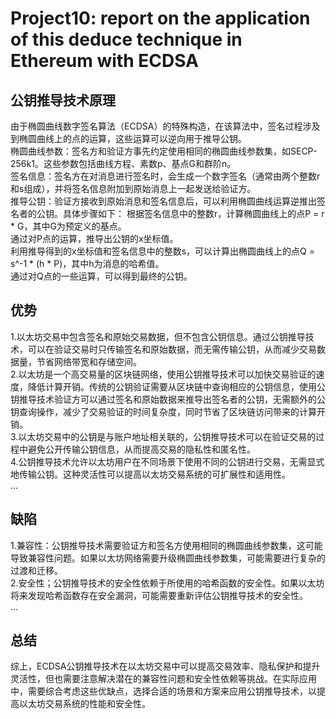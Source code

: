 # Project10: report on the application of this deduce technique in Ethereum with ECDSA  
  
## 公钥推导技术原理
由于椭圆曲线数字签名算法（ECDSA）的特殊构造，在该算法中，签名过程涉及到椭圆曲线上的点的运算，这些运算可以逆向用于推导公钥。  
椭圆曲线参数：签名方和验证方事先约定使用相同的椭圆曲线参数集，如SECP-256k1。这些参数包括曲线方程、素数p、基点G和群阶n。  
签名信息：签名方在对消息进行签名时，会生成一个数字签名（通常由两个整数r和s组成），并将签名信息附加到原始消息上一起发送给验证方。  
推导公钥：验证方接收到原始消息和签名信息后，可以利用椭圆曲线运算逆推出签名者的公钥。具体步骤如下：
根据签名信息中的整数r，计算椭圆曲线上的点P = r * G，其中G为预定义的基点。  
通过对P点的运算，推导出公钥的x坐标值。  
利用推导得到的x坐标值和签名信息中的整数s，可以计算出椭圆曲线上的点Q = s^-1 * (h * P)，其中h为消息的哈希值。  
通过对Q点的一些运算，可以得到最终的公钥。  
  
## 优势
1.以太坊交易中包含签名和原始交易数据，但不包含公钥信息。通过公钥推导技术，可以在验证交易时只传输签名和原始数据，而无需传输公钥，从而减少交易数据量，节省网络带宽和存储空间。  
2.以太坊是一个高交易量的区块链网络，使用公钥推导技术可以加快交易验证的速度，降低计算开销。传统的公钥验证需要从区块链中查询相应的公钥信息，使用公钥推导技术验证方可以通过签名和原始数据来推导出签名者的公钥，无需额外的公钥查询操作，减少了交易验证的时间复杂度，同时节省了区块链访问带来的计算开销。  
3.以太坊交易中的公钥是与账户地址相关联的，公钥推导技术可以在验证交易的过程中避免公开传输公钥信息，从而提高交易的隐私性和匿名性。  
4.公钥推导技术允许以太坊用户在不同场景下使用不同的公钥进行交易，无需显式地传输公钥。这种灵活性可以提高以太坊交易系统的可扩展性和适用性。  
...  
  
## 缺陷  
1.兼容性：公钥推导技术需要验证方和签名方使用相同的椭圆曲线参数集，这可能导致兼容性问题。如果以太坊网络需要升级椭圆曲线参数集，可能需要进行复杂的过渡和迁移。  
2.安全性；公钥推导技术的安全性依赖于所使用的哈希函数的安全性。如果以太坊将来发现哈希函数存在安全漏洞，可能需要重新评估公钥推导技术的安全性。  
...  

## 总结
综上，ECDSA公钥推导技术在以太坊交易中可以提高交易效率、隐私保护和提升灵活性，但也需要注意解决潜在的兼容性问题和安全性依赖等挑战。在实际应用中，需要综合考虑这些优缺点，选择合适的场景和方案来应用公钥推导技术，以提高以太坊交易系统的性能和安全性。
